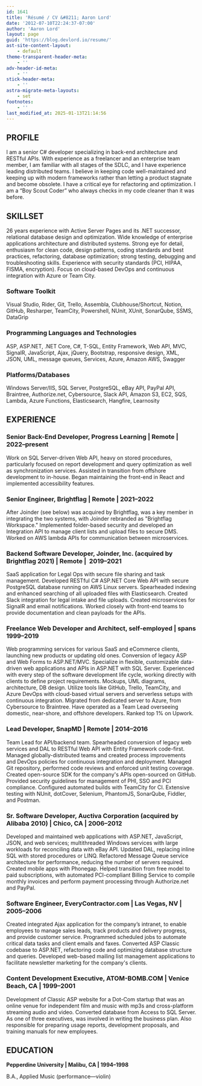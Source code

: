 ```yaml
---
id: 1641
title: 'Résumé / CV &#8211; Aaron Lord'
date: '2012-07-10T22:24:37-07:00'
author: 'Aaron Lord'
layout: page
guid: 'https://blog.devlord.io/resume/'
ast-site-content-layout:
    - default
theme-transparent-header-meta:
    - ''
adv-header-id-meta:
    - ''
stick-header-meta:
    - ''
astra-migrate-meta-layouts:
    - set
footnotes:
    - ''
last_modified_at: 2025-01-13T21:14:56
---
```


<!-- wp:heading -->
<h2 class="wp-block-heading">PROFILE</h2>
<!-- /wp:heading -->

<!-- wp:paragraph -->
<p>I am a senior C# developer specializing in back-end architecture and RESTful APIs. With experience as a freelancer and an enterprise team member, I am familiar with all stages of the SDLC, and I have experience leading distributed teams. I believe in keeping code well-maintained and keeping up with modern frameworks rather than letting a product stagnate and become obsolete. I have a critical eye for refactoring and optimization. I am a “Boy Scout Coder” who always checks in my code cleaner than it was before.</p>
<!-- /wp:paragraph -->

<!-- wp:heading -->
<h2 class="wp-block-heading">SKILLSET</h2>
<!-- /wp:heading -->

<!-- wp:paragraph -->
<p>26 years experience with Active Server Pages and its .NET successor, relational database design and optimization. Wide knowledge of enterprise applications architecture and distributed systems. Strong eye for detail, enthusiasm for clean code, design patterns, coding standards and best practices, refactoring, database optimization; strong testing, debugging and troubleshooting skills. Experience with security standards (PCI, HIPAA, FISMA, encryption). Focus on cloud-based DevOps and continuous integration with Azure or Team City.</p>
<!-- /wp:paragraph -->

<!-- wp:heading {"level":3} -->
<h3 class="wp-block-heading"><b>Software Toolkit</b></h3>
<!-- /wp:heading -->

<!-- wp:paragraph -->
<p>Visual Studio, Rider, Git, Trello, Assembla, Clubhouse/Shortcut, Notion, GitHub, Resharper, TeamCity, Powershell, NUnit, XUnit, SonarQube, SSMS, DataGrip</p>
<!-- /wp:paragraph -->

<!-- wp:heading {"level":3} -->
<h3 class="wp-block-heading"><b>Programming Languages and Technologies</b></h3>
<!-- /wp:heading -->

<!-- wp:paragraph -->
<p>ASP, ASP.NET, .NET Core, C#, T-SQL, Entity Framework, Web API, MVC, SignalR, JavaScript, Ajax, jQuery, Bootstrap, responsive design, XML, JSON, UML, message queues, Services, Azure, Amazon AWS, Swagger</p>
<!-- /wp:paragraph -->

<!-- wp:heading {"level":3} -->
<h3 class="wp-block-heading"><b>Platforms/Databases</b></h3>
<!-- /wp:heading -->

<!-- wp:paragraph -->
<p>Windows Server/IIS, SQL Server, PostgreSQL, eBay API, PayPal API, Braintree, Authorize.net, Cybersource, Slack API, Amazon S3, EC2, SQS, Lambda, Azure Functions, Elasticsearch, Hangfire, Learnosity</p>
<!-- /wp:paragraph -->

<!-- wp:heading -->
<h2 class="wp-block-heading">EXPERIENCE</h2>
<!-- /wp:heading -->

<!-- wp:heading {"level":3} -->
<h3 class="wp-block-heading"><b>Senior Back-End Developer, Progress Learning | Remote | 2022–present</b></h3>
<!-- /wp:heading -->

<!-- wp:paragraph -->
<p>Work on SQL Server-driven Web API, heavy on stored procedures, particularly focused on report development and query optimization as well as synchronization services. Assisted in transition from offshore development to in-house. Began maintaining the front-end in React and implemented accessibility features.</p>
<!-- /wp:paragraph -->

<!-- wp:heading {"level":3} -->
<h3 class="wp-block-heading"><b>Senior Engineer, Brightflag | Remote | 2021–2022</b></h3>
<!-- /wp:heading -->

<!-- wp:paragraph -->
<p>After Joinder (see below) was acquired by Brightflag, was a key member in integrating the two systems, with Joinder rebranded as "Brightflag Workspace." Implemented folder-based security and developed an Integration API to manage client lists and upload files to secure DMS. Worked on AWS lambda APIs for communication between microservices.</p>
<!-- /wp:paragraph -->

<!-- wp:heading {"level":3} -->
<h3 class="wp-block-heading"><b>Backend Software Developer, Joinder, Inc. (acquired by Brightflag 2021) | Remote |&nbsp; 2019–2021</b></h3>
<!-- /wp:heading -->

<!-- wp:paragraph -->
<p>SaaS application for Legal Ops with secure file sharing and task management. Developed RESTful C# ASP.NET Core Web API with secure PostgreSQL database running on AWS Linux servers. Spearheaded indexing and enhanced searching of all uploaded files with Elasticsearch. Created Slack integration for legal intake and file uploads. Created microservices for SignalR and email notifications. Worked closely with front-end teams to provide documentation and clean payloads for the APIs.</p>
<!-- /wp:paragraph -->

<!-- wp:heading {"level":3} -->
<h3 class="wp-block-heading"><b>Freelance Web Developer and Architect, self-employed | spans 1999–2019</b></h3>
<!-- /wp:heading -->

<!-- wp:paragraph -->
<p>Web programming services for various SaaS and eCommerce clients, launching new products or updating old ones. Conversion of legacy ASP and Web Forms to ASP.NET/MVC. Specialize in flexible, customizable data-driven web applications and APIs in ASP.NET with SQL Server. Experienced with every step of the software development life cycle, working directly with clients to define project requirements. Mockups, UML diagrams, architecture, DB design. Utilize tools like GitHub, Trello, TeamCity, and Azure DevOps with cloud-based virtual servers and serverless setups with continuous integration. Migrated from dedicated server to Azure, from Cybersource to Braintree. Have operated as a Team Lead overseeing domestic, near-shore, and offshore developers. Ranked top 1% on Upwork.</p>
<!-- /wp:paragraph -->

<!-- wp:heading {"level":3} -->
<h3 class="wp-block-heading"><b>Lead Developer, SnapMD | Remote | 2014–2016</b></h3>
<!-- /wp:heading -->

<!-- wp:paragraph -->
<p>Team Lead for API/backend team. Spearheaded conversion of legacy web services and DAL to RESTful Web API with Entity Framework code-first. Managed globally-distributed teams and created process improvements and DevOps policies for continuous integration and deployment. Managed Git repository, performed code reviews and enforced unit testing coverage. Created open-source SDK for the company's APIs open-sourced on GitHub. Provided security guidelines for management of PHI, SSO and PCI compliance. Configured automated builds with TeamCity for CI. Extensive testing with NUnit, dotCover, Selenium, PhantomJS, SonarQube, Fiddler, and Postman.</p>
<!-- /wp:paragraph -->

<!-- wp:heading {"level":3} -->
<h3 class="wp-block-heading"><b>Sr. Software Developer, Auctiva Corporation (acquired by Alibaba 2010) | Chico, CA | 2006–2012</b></h3>
<!-- /wp:heading -->

<!-- wp:paragraph -->
<p>Developed and maintained web applications with ASP.NET, JavaScript, JSON, and web services; multithreaded Windows services with large workloads for reconciling data with eBay API. Updated DAL, replacing inline SQL with stored procedures or LINQ. Refactored Message Queue service architecture for performance, reducing the number of servers required. Created mobile apps with Phonegap. Helped transition from free model to paid subscriptions, with automated PCI-compliant Billing Service to compile monthly invoices and perform payment processing through Authorize.net and PayPal.</p>
<!-- /wp:paragraph -->

<!-- wp:heading {"level":3} -->
<h3 class="wp-block-heading"><b>Software Engineer, EveryContractor.com | Las Vegas, NV |&nbsp; 2005–2006</b></h3>
<!-- /wp:heading -->

<!-- wp:paragraph -->
<p>Created integrated Ajax application for the company’s intranet, to enable employees to manage sales leads, track products and delivery progress, and provide customer service. Programmed scheduled jobs to automate critical data tasks and client emails and faxes. Converted ASP Classic codebase to ASP.NET, refactoring code and optimizing database structure and queries. Developed web-based mailing list management applications to facilitate newsletter marketing for the company's clients.</p>
<!-- /wp:paragraph -->

<!-- wp:heading {"level":3} -->
<h3 class="wp-block-heading"><b>Content Development Executive, ATOM-BOMB.COM | Venice Beach, CA | 1999–2001</b></h3>
<!-- /wp:heading -->

<!-- wp:paragraph -->
<p>Development of Classic ASP website for a Dot-Com startup that was an online venue for independent film and music with mp3s and cross-platform streaming audio and video. Converted database from Access to SQL Server. As one of three executives, was involved in writing the business plan. Also responsible for preparing usage reports, development proposals, and training manuals for new employees.</p>
<!-- /wp:paragraph -->

<!-- wp:heading -->
<h2 class="wp-block-heading">EDUCATION</h2>
<!-- /wp:heading -->

<!-- wp:paragraph -->
<p><b>Pepperdine University | Malibu, CA | 1994–1998</b></p>
<!-- /wp:paragraph -->

<!-- wp:paragraph -->
<p>B.A., Applied Music (performance—violin)</p>
<!-- /wp:paragraph -->